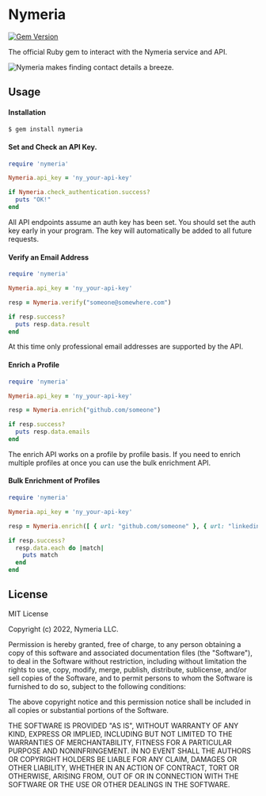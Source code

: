 # Nymeria

[![Gem Version](https://badge.fury.io/rb/nymeria.svg)](https://badge.fury.io/rb/nymeria)

The official Ruby gem to interact with the Nymeria service and API.

![Nymeria makes finding contact details a breeze.](https://www.nymeria.io/assets/images/marquee.png)

## Usage

#### Installation

```bash
$ gem install nymeria
```

#### Set and Check an API Key.

```ruby
require 'nymeria'

Nymeria.api_key = 'ny_your-api-key'

if Nymeria.check_authentication.success?
  puts "OK!"
end
```

All API endpoints assume an auth key has been set. You should set the auth key
early in your program. The key will automatically be added to all future
requests.

#### Verify an Email Address

```ruby
require 'nymeria'

Nymeria.api_key = 'ny_your-api-key'

resp = Nymeria.verify("someone@somewhere.com")

if resp.success?
  puts resp.data.result
end
```

At this time only professional email addresses are supported by the API.

#### Enrich a Profile

```ruby
require 'nymeria'

Nymeria.api_key = 'ny_your-api-key'

resp = Nymeria.enrich("github.com/someone")

if resp.success?
  puts resp.data.emails
end
```

The enrich API works on a profile by profile basis. If you need to enrich
multiple profiles at once you can use the bulk enrichment API.

#### Bulk Enrichment of Profiles

```ruby
require 'nymeria'

Nymeria.api_key = 'ny_your-api-key'

resp = Nymeria.enrich([ { url: "github.com/someone" }, { url: "linkedin.com/in/someoneelse" } ])

if resp.success?
  resp.data.each do |match|
    puts match
  end
end
```

## License

MIT License

Copyright (c) 2022, Nymeria LLC.

Permission is hereby granted, free of charge, to any person obtaining a copy
of this software and associated documentation files (the "Software"), to deal
in the Software without restriction, including without limitation the rights
to use, copy, modify, merge, publish, distribute, sublicense, and/or sell
copies of the Software, and to permit persons to whom the Software is
furnished to do so, subject to the following conditions:

The above copyright notice and this permission notice shall be included in all
copies or substantial portions of the Software.

THE SOFTWARE IS PROVIDED "AS IS", WITHOUT WARRANTY OF ANY KIND, EXPRESS OR
IMPLIED, INCLUDING BUT NOT LIMITED TO THE WARRANTIES OF MERCHANTABILITY,
FITNESS FOR A PARTICULAR PURPOSE AND NONINFRINGEMENT. IN NO EVENT SHALL THE
AUTHORS OR COPYRIGHT HOLDERS BE LIABLE FOR ANY CLAIM, DAMAGES OR OTHER
LIABILITY, WHETHER IN AN ACTION OF CONTRACT, TORT OR OTHERWISE, ARISING FROM,
OUT OF OR IN CONNECTION WITH THE SOFTWARE OR THE USE OR OTHER DEALINGS IN THE
SOFTWARE.
